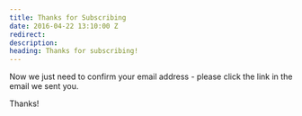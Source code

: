 ```yaml
---
title: Thanks for Subscribing
date: 2016-04-22 13:10:00 Z
redirect: 
description: 
heading: Thanks for subscribing!
---
```


Now we just need to confirm your email address - please click the link in the email we sent you.

Thanks!
